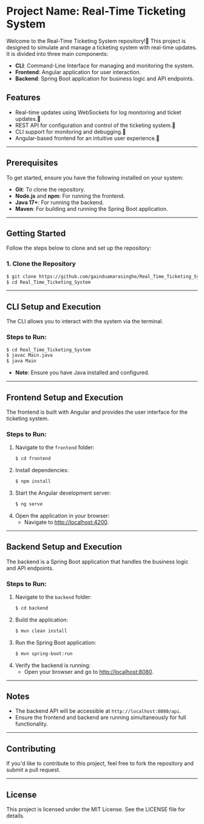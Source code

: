 # Project Name: Real-Time Ticketing System

Welcome to the Real-Time Ticketing System repository!🚀 This project is designed to simulate and manage a ticketing system with real-time updates. It is divided into three main components:

- **CLI**: Command-Line Interface for managing and monitoring the system.
- **Frontend**: Angular application for user interaction.
- **Backend**: Spring Boot application for business logic and API endpoints.

## Features
- Real-time updates using WebSockets for log monitoring and ticket updates.💯
- REST API for configuration and control of the ticketing system.📲
- CLI support for monitoring and debugging.🐞
- Angular-based frontend for an intuitive user experience.👥

---

## Prerequisites
To get started, ensure you have the following installed on your system:

- **Git**: To clone the repository.
- **Node.js** and **npm**: For running the frontend.
- **Java 17+**: For running the backend.
- **Maven**: For building and running the Spring Boot application.

---

## Getting Started
Follow the steps below to clone and set up the repository:

### 1. Clone the Repository
```bash
$ git clone https://github.com/gainduamarasinghe/Real_Time_Ticketing_System.git
$ cd Real_Time_Ticketing_System
```

---

## CLI Setup and Execution
The CLI allows you to interact with the system via the terminal.

### Steps to Run:
```bash
$ cd Real_Time_Ticketing_System
$ javac Main.java
$ java Main
```
- **Note**: Ensure you have Java installed and configured.

---

## Frontend Setup and Execution
The frontend is built with Angular and provides the user interface for the ticketing system.

### Steps to Run:
1. Navigate to the `frontend` folder:
   ```bash
   $ cd frontend
   ```
2. Install dependencies:
   ```bash
   $ npm install
   ```
3. Start the Angular development server:
   ```bash
   $ ng serve
   ```
4. Open the application in your browser:
   - Navigate to [http://localhost:4200](http://localhost:4200).

---

## Backend Setup and Execution
The backend is a Spring Boot application that handles the business logic and API endpoints.

### Steps to Run:
1. Navigate to the `backend` folder:
   ```bash
   $ cd backend
   ```
2. Build the application:
   ```bash
   $ mvn clean install
   ```
3. Run the Spring Boot application:
   ```bash
   $ mvn spring-boot:run
   ```
4. Verify the backend is running:
   - Open your browser and go to [http://localhost:8080](http://localhost:8080).

---

## Notes
- The backend API will be accessible at `http://localhost:8080/api`.
- Ensure the frontend and backend are running simultaneously for full functionality.

---

## Contributing
If you'd like to contribute to this project, feel free to fork the repository and submit a pull request.

---

## License
This project is licensed under the MIT License. See the LICENSE file for details.


